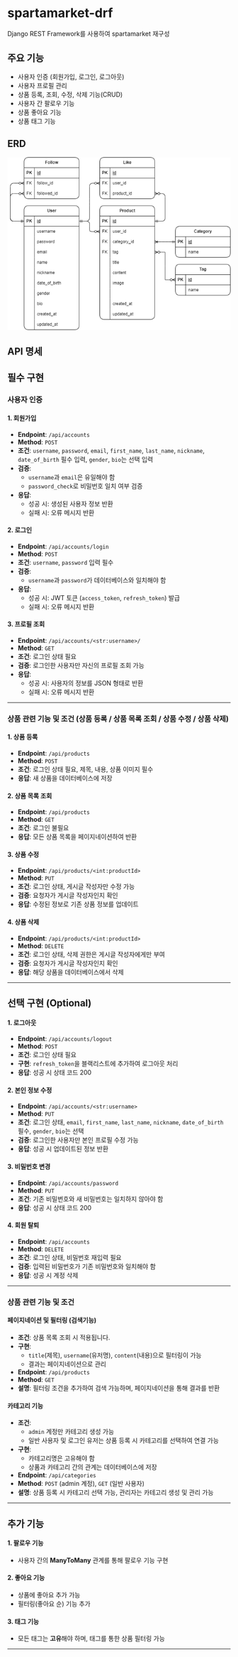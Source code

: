 # spartamarket-drf
Django REST Framework를 사용하여 spartamarket 재구성

## 주요 기능
- 사용자 인증 (회원가입, 로그인, 로그아웃)
- 사용자 프로필 관리
- 상품 등록, 조회, 수정, 삭제 기능(CRUD)
- 사용자 간 팔로우 기능
- 상품 좋아요 기능
- 상품 태그 기능

## ERD
![ERD_spartamarket_DRF](ERD_spartamarket_DRF.drawio.png)

## API 명세

## 필수 구현

### 사용자 인증
#### 1. 회원가입
- **Endpoint**: `/api/accounts`
- **Method**: `POST`
- **조건**: `username`, `password`, `email`, `first_name`, `last_name`, `nickname`, `date_of_birth` 필수 입력, `gender`, `bio`는 선택 입력
- **검증**: 
  - `username`과 `email`은 유일해야 함
  - `password_check`로 비밀번호 일치 여부 검증
- **응답**: 
  - 성공 시: 생성된 사용자 정보 반환
  - 실패 시: 오류 메시지 반환

#### 2. 로그인
- **Endpoint**: `/api/accounts/login`
- **Method**: `POST`
- **조건**: `username`, `password` 입력 필수
- **검증**: 
  - `username`과 `password`가 데이터베이스와 일치해야 함
- **응답**: 
  - 성공 시: JWT 토큰 (`access_token`, `refresh_token`) 발급
  - 실패 시: 오류 메시지 반환

#### 3. 프로필 조회
- **Endpoint**: `/api/accounts/<str:username>/`
- **Method**: `GET`
- **조건**: 로그인 상태 필요
- **검증**: 로그인한 사용자만 자신의 프로필 조회 가능
- **응답**: 
  - 성공 시: 사용자의 정보를 JSON 형태로 반환
  - 실패 시: 오류 메시지 반환

---

### **상품 관련 기능 및 조건 (상품 등록 / 상품 목록 조회 / 상품 수정 / 상품 삭제)**

#### 1. 상품 등록
- **Endpoint**: `/api/products`
- **Method**: `POST`
- **조건**: 로그인 상태 필요, 제목, 내용, 상품 이미지 필수
- **응답**: 새 상품을 데이터베이스에 저장

#### 2. 상품 목록 조회
- **Endpoint**: `/api/products`
- **Method**: `GET`
- **조건**: 로그인 불필요
- **응답**: 모든 상품 목록을 페이지네이션하여 반환

#### 3. 상품 수정
- **Endpoint**: `/api/products/<int:productId>`
- **Method**: `PUT`
- **조건**: 로그인 상태, 게시글 작성자만 수정 가능
- **검증**: 요청자가 게시글 작성자인지 확인
- **응답**: 수정된 정보로 기존 상품 정보를 업데이트

#### 4. 상품 삭제
- **Endpoint**: `/api/products/<int:productId>`
- **Method**: `DELETE`
- **조건**: 로그인 상태, 삭제 권한은 게시글 작성자에게만 부여
- **검증**: 요청자가 게시글 작성자인지 확인
- **응답**: 해당 상품을 데이터베이스에서 삭제

---

## 선택 구현 (Optional)

#### 1. 로그아웃
- **Endpoint**: `/api/accounts/logout`
- **Method**: `POST`
- **조건**: 로그인 상태 필요
- **구현**: `refresh_token`을 블랙리스트에 추가하여 로그아웃 처리
- **응답**: 성공 시 상태 코드 200

#### 2. 본인 정보 수정
- **Endpoint**: `/api/accounts/<str:username>`
- **Method**: `PUT`
- **조건**: 로그인 상태, `email`, `first_name`, `last_name`, `nickname`, `date_of_birth` 필수, `gender`, `bio`는 선택
- **검증**: 로그인한 사용자만 본인 프로필 수정 가능
- **응답**: 성공 시 업데이트된 정보 반환

#### 3. 비밀번호 변경
- **Endpoint**: `/api/accounts/password`
- **Method**: `PUT`
- **조건**: 기존 비밀번호와 새 비밀번호는 일치하지 않아야 함
- **응답**: 성공 시 상태 코드 200

#### 4. 회원 탈퇴
- **Endpoint**: `/api/accounts`
- **Method**: `DELETE`
- **조건**: 로그인 상태, 비밀번호 재입력 필요
- **검증**: 입력된 비밀번호가 기존 비밀번호와 일치해야 함
- **응답**: 성공 시 계정 삭제

---

### 상품 관련 기능 및 조건 

#### **페이지네이션 및 필터링 (검색기능)**
- **조건**: 상품 목록 조회 시 적용됩니다.
- **구현**: 
  - `title`(제목), `username`(유저명), `content`(내용)으로 필터링이 가능
  - 결과는 페이지네이션으로 관리
- **Endpoint**: `/api/products`
- **Method**: `GET`
- **설명**: 필터링 조건을 추가하여 검색 가능하며, 페이지네이션을 통해 결과를 반환

#### **카테고리 기능**
- **조건**: 
  - `admin` 계정만 카테고리 생성 가능
  - 일반 사용자 및 로그인 유저는 상품 등록 시 카테고리를 선택하여 연결 가능
- **구현**: 
  - 카테고리명은 고유해야 함
  - 상품과 카테고리 간의 관계는 데이터베이스에 저장
- **Endpoint**: `/api/categories`
- **Method**: `POST` (admin 계정), `GET` (일반 사용자)
- **설명**: 상품 등록 시 카테고리 선택 가능, 관리자는 카테고리 생성 및 관리 가능

---

## 추가 기능

#### 1. 팔로우 기능
- 사용자 간의 **ManyToMany** 관계를 통해 팔로우 기능 구현

#### 2. 좋아요 기능
- 상품에 좋아요 추가 가능
- 필터링(좋아요 순) 기능 추가

#### 3. 태그 기능
- 모든 태그는 **고유**해야 하며, 태그를 통한 상품 필터링 가능

---


